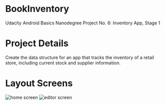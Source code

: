 # BookInventory
Udacity Android Basics Nanodegree Project No. 6: Inventory App, Stage 1
# Project Details
Create the data structure for an app that tracks the inventory of a retail store, including current stock and supplier information.
# Layout Screens
![home screen](https://user-images.githubusercontent.com/36895435/48723190-fa3ffd00-ec4b-11e8-85f7-544de4f52e86.png) ![editor screen](https://user-images.githubusercontent.com/36895435/48723229-0fb52700-ec4c-11e8-8793-8eae9e981eb7.png)

